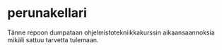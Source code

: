 # perunakellari
Tänne repoon dumpataan ohjelmistotekniikkakurssin aikaansaannoksia mikäli sattuu tarvetta tulemaan.
